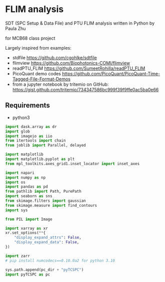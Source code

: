 # FLIM analysis

SDT (SPC Setup & Data File) and PTU FLIM analysis written in Python by Paula Zhu

for MCB68 class project

Largely inspired from examples:
- stdfile
  https://github.com/cgohlke/sdtfile
- flimview
  https://github.com/Biophotonics-COMI/flimview
- readPTU_FLIM
  https://github.com/SumeetRohilla/readPTU_FLIM
- PicoQuant demo codes
  https://github.com/PicoQuant/PicoQuant-Time-Tagged-File-Format-Demos
- from a jupyter notebook by tritemio on GitHub:
  https://gist.github.com/tritemio/734347586bc999f39f9ffe0ac5ba0e66


## Requirements
- python3

```python
import dask.array as dr
import glob
import imageio as iio
from itertools import chain
from joblib import Parallel, delayed

import matplotlib
import matplotlib.pyplot as plt
from mpl_toolkits.axes_grid1.inset_locator import inset_axes

import napari
import numpy as np
import os
import pandas as pd
from pathlib import Path, PurePath
import seaborn as sns
from skimage.filters import gaussian
from skimage.measure import find_contours
import sys

from PIL import Image

import xarray as xr
xr.set_options(**{
    "display_expand_attrs": False,
    "display_expand_data": False,
})

import zarr
# pip install numcodecs==0.10.0a2 for python 3.10

sys.path.append(pc_dir + "pyTCSPC")
import pyTCSPC as pc
```
